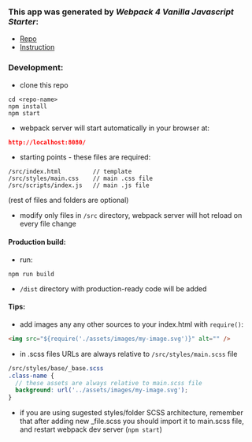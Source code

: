 ### This app was generated by _Webpack 4 Vanilla Javascript Starter_: 
* [Repo](https://github.com/czechue/webpack-4-vanilla-js-starter)
* [Instruction](https://github.com/czechue/webpack-4-vanilla-js-starter/blob/master/README.md)

### Development:
* clone this repo
```
cd <repo-name>
npm install
npm start
``` 
* webpack server will start automatically in your browser at:
```json
http://localhost:8080/
```

* starting points - these files are required:
```
/src/index.html         // template
/src/styles/main.css    // main .css file
/src/scripts/index.js   // main .js file

```
(rest of files and folders are optional)

* modify only files in `/src` directory, webpack server will hot reload on every file change

#### Production build:
* run:
```
npm run build
```
* `/dist` directory with production-ready code will be added

#### Tips:
* add images any any other sources to your index.html with `require()`:
```html
<img src="${require('./assets/images/my-image.svg')}" alt="" />
```
* in .scss files URLs are always relative to `/src/styles/main.scss` file
```scss
/src/styles/base/_base.scss
.class-name {
  // these assets are always relative to main.scss file
  background: url('../assets/images/my-image.svg');
}
```
* if you are using sugested styles/folder SCSS architecture, remember that after adding new _file.scss you should import it to main.scss file, and restart webpack dev server (`npm start`)
